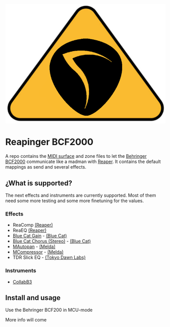 ![logo](./assets/reapinger-logo.png)

# Reapinger BCF2000

A repo contains the [MIDI surface][csi-surface] and zone files to let the [Behringer BCF2000](bcf2000) communicate like a madman with [Reaper][reaper].
It contains the default mappings as send and several effects.

## ¿What is supported?

The next effects and instruments are currently supported. Most of them need some more testing and some more finetuning for the values.

### Effects

* ReaComp [(Reaper)][reaplugs]
* ReaEQ [(Reaper)][reaplugs]
* [Blue Cat Gain](./docs/BlueCatGain.md ) - [(Blue Cat)][bluecat]
* [Blue Cat Chorus (Stereo)](./docs/BlueCatChorusStereo.md) - [(Blue Cat)][bluecat]
* [MAutopan](./docs/MAutopan.md) - [(Melda)][melda]
* [MCompressor](./docs/MCompressor.md) - [(Melda)][melda]
* TDR Slick EQ - [(Tokyo Dawn Labs)](tdr)

### Instruments

* [CollabB3](https://sampleson.com/collab3-free-tonewheel-organ.html)

## Install and usage

Use the Behringer BCF200 in MCU-mode

More info will come

[reaper]: https://reaper.fm
[csi-surface]: https://github.com/malcolmgroves/reaper_csi/wiki/Defining-Control-Surface-Capabilities
[bcf2000]: https://www.behringer.com/Categories/Behringer/Computer-Audio/Desktop-Controllers/BCF2000/p/P0246#googtrans(en|en)
[reaplugs]: http://reaper.fm/reaplugs/
[bluecat]: https://www.bluecataudio.com/Products/Bundle_FreewarePack/
[melda]: https://www.meldaproduction.com/MFreeFXBundle
[tdr]: https://www.tokyodawn.net/tokyo-dawn-labs/
